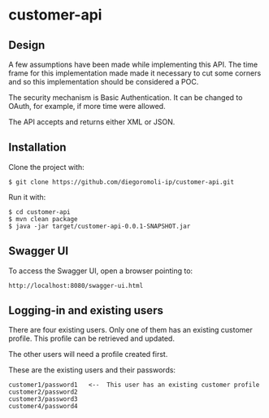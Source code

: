 # customer-api

## Design

A few assumptions have been made while implementing this API. The time frame for this implementation made made it necessary to 
cut some corners and so this implementation should be considered a POC. 

The security mechanism is Basic Authentication. It can be changed to OAuth, for example, if more time were allowed.

The API accepts and returns either XML or JSON. 

## Installation

Clone the project with:

```
$ git clone https://github.com/diegoromoli-ip/customer-api.git
```

Run it with:

``` 
$ cd customer-api
$ mvn clean package
$ java -jar target/customer-api-0.0.1-SNAPSHOT.jar
```

## Swagger UI

To access the Swagger UI, open a browser pointing to:

```
http://localhost:8080/swagger-ui.html
```

## Logging-in and existing users

There are four existing users. Only one of them has an existing customer profile. This profile can be retrieved and updated.

The other users will need a profile created first.

These are the existing users and their passwords:

```
customer1/password1   <--  This user has an existing customer profile
customer2/password2
customer3/password3
customer4/password4
```

